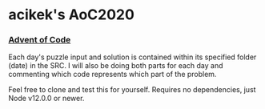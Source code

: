 # acikek's AoC2020

### [Advent of Code](https://adventofcode.com/2020/about)

Each day's puzzle input and solution is contained within its specified folder (date) in the SRC. I will also be doing both parts for each day and commenting which code represents which part of the problem.

Feel free to clone and test this for yourself. Requires no dependencies, just Node v12.0.0 or newer.